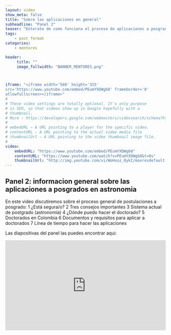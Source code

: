```yaml
---
layout: video
show_meta: false
title: "Sobre las aplicaciones en general"
subheadline: "Panel 2"
teaser: "Enterate de como funciona el proceso de aplicaciones a posgrados en astronomia."
tags:
    - post format
categories:
    - mentores

header:
     title: ""
     image_fullwidth: "BANNER_MENTORES.png"



iframe: "<iframe width='560' height='315'
src='https://www.youtube.com/embed/PEumYXDWgb8' frameborder='0'
allowfullscreen></iframe>"
#
# These video settings are totally optional. It's only purpose
# is SEO, so that videos show up in Google hopefully with a
# thumbnail.
# More › https://developers.google.com/webmasters/videosearch/schema?hl=en&rd=1
#
# embedURL – A URL pointing to a player for the specific video.
# contentURL – A URL pointing to the actual video media file
# thumbnailUrl – A URL pointing to the video thumbnail image file.
#
video:
    embedURL: "https://www.youtube.com/embed/PEumYXDWgb8"
    contentURL: "https://www.youtube.com/watch?v=PEumYXDWgb8&t=0s"
    thumbnailUrl: "http://img.youtube.com/vi/WoHxoz_0ykI/maxresdefault.jpg"
---
```

<!--more-->

## Panel 2: informacion general sobre las aplicaciones a posgrados en astronomia

En este video discutiremos sobre el proceso general de postulaciones a posgrado:
  1 ¿Está segura/o?
  2 Tres consejos importantes
  3 Sistema actual de postgrado (astronomía)
  4 ¿Dónde puedo hacer el doctorado?
  5 Doctorados en Colombia
  6 Documentos y requisitos para aplicar a doctorados
  7 Línea de tiempo para hacer las aplicaciones

Las diapositivas del panel las puedes encontrar aqui:

 <div style="left: 0; width: 100%; height: 0; position: relative; padding-bottom: 56.1972%;"><iframe src="https://speakerdeck.com/player/b76266d5e03b48f2985eec3fc515c481" style="border: 0; top: 0; left: 0; width: 100%; height: 100%; position: absolute;" allowfullscreen scrolling="no" allow="encrypted-media"></iframe></div>
